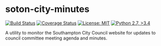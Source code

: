 soton-city-minutes
==================

[![Build Status](https://travis-ci.org/mnestis/soton-city-minutes.svg?branch=master)](https://travis-ci.org/mnestis/soton-city-minutes)
[![Coverage Status](https://coveralls.io/repos/github/mnestis/soton-city-minutes/badge.svg?branch=master)](https://coveralls.io/github/mnestis/soton-city-minutes?branch=master)
[![License: MIT](https://img.shields.io/badge/License-MIT-blue.svg)](https://opensource.org/licenses/MIT)
[![Python 2.7, >3.4](https://img.shields.io/badge/Python-2.7%2C3.4%2C%203.5%2C%203.6-blue.svg)](https://www.python.org)

A utility to monitor the Southampton City Council website for updates to council committee meeting agenda and minutes.
